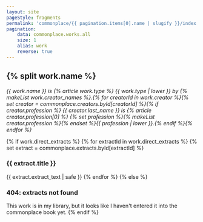 ```yaml
---
layout: site
pageStyle: fragments
permalink: 'commonplace/{{ pagination.items[0].name | slugify }}/index.html'
pagination:
    data: commonplace.works.all
    size: 1
    alias: work
    reverse: true
---
```


## {% split work.name %}

*{{ work.name }} is {% article work.type %} {{ work.type | lower }} by {% makeList work.creator_names %}.{% for creatorId in work.creator %}{% set creator = commonplace.creators.byId[creatorId] %}{% if creator.profession %} {{ creator.last_name }} is {% article creator.profession[0] %} {% set profession %}{% makeList creator.profession %}{% endset %}{{ profession | lower }}.{% endif %}{% endfor %}*

{% if work.direct_extracts %}
{% for extractId in work.direct_extracts %}
{% set extract = commonplace.extracts.byId[extractId] %}
### {{ extract.title }}

{{ extract.extract_text | safe }}
{% endfor %}
{% else %}
### 404: extracts not found

This work is in my library, but it looks like I haven't entered it into the commonplace book yet.
{% endif %}